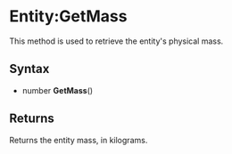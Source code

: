 # Entity:GetMass

This method is used to retrieve the entity's physical mass.

## Syntax

- number **GetMass**()

## Returns

Returns the entity mass, in kilograms.
